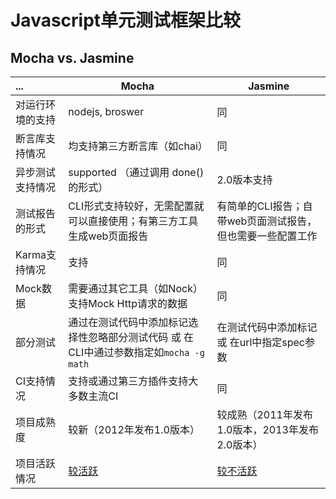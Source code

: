 Javascript单元测试框架比较
==========================

Mocha vs. Jasmine
-----------------

| ...					| Mocha				| Jasmine			|
| :--					| -----				| -------			|
| 对运行环境的支持		| nodejs, broswer | 同 |
| 断言库支持情况		| 均支持第三方断言库（如chai） | 同 |
| 异步测试支持情况		| supported （通过调用 done() 的形式） | 2.0版本支持 |
| 测试报告的形式		| CLI形式支持较好，无需配置就可以直接使用；有第三方工具生成web页面报告 | 有简单的CLI报告；自带web页面测试报告，但也需要一些配置工作 |
| Karma支持情况			| 支持 | 同 |
| Mock数据				| 需要通过其它工具（如Nock）支持Mock Http请求的数据 | 同 |
| 部分测试				| 通过在测试代码中添加标记选择性忽略部分测试代码 或 在CLI中通过参数指定如`mocha -g math` | 在测试代码中添加标记 或 在url中指定spec参数 |
| CI支持情况			| 支持或通过第三方插件支持大多数主流CI | 同 |
| 项目成熟度			| 较新（2012年发布1.0版本） | 较成熟（2011年发布1.0版本，2013年发布2.0版本） |
| 项目活跃情况			| [较活跃](https://github.com/mochajs/mocha/pulse) | [较不活跃](https://github.com/jasmine/jasmine/pulse) |

